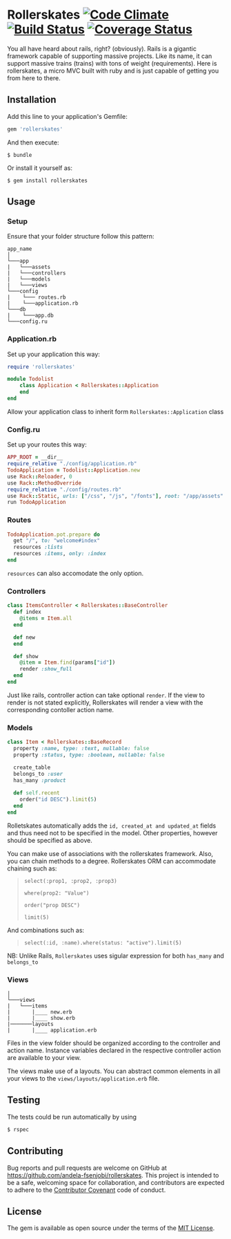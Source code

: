 # Rollerskates [![Code Climate](https://codeclimate.com/github/andela-fsenjobi/rollerskates/badges/gpa.svg)](https://codeclimate.com/github/andela-fsenjobi/rollerskates) [![Build Status](https://semaphoreci.com/api/v1/femisenjobi/rollerskates/branches/master/badge.svg)](https://semaphoreci.com/femisenjobi/rollerskates) [![Coverage Status](https://coveralls.io/repos/github/andela-fsenjobi/rollerskates/badge.svg?branch=master)](https://coveralls.io/github/andela-fsenjobi/rollerskates?branch=master)

You all have heard about rails, right? (obviously). Rails is a gigantic framework capable of supporting massive projects. Like its name, it can support massive trains (trains) with tons of weight (requirements). Here is rollerskates, a micro MVC built with ruby and is just capable of getting you from here to there.


## Installation

Add this line to your application's Gemfile:

```ruby
gem 'rollerskates'
```

And then execute:

    $ bundle

Or install it yourself as:

    $ gem install rollerskates

## Usage

### Setup
Ensure that your folder structure follow this pattern:

```
app_name
│   
└───app
|   └───assets
|   └───controllers
|   └───models
|   └───views
└───config
|    └─── routes.rb
|    └───application.rb
└───db
|    └───app.db
└───config.ru
```

### Application.rb
Set up your application this way:

```ruby
require 'rollerskates'

module Todolist
	class Application < Rollerskates::Application
	end
end
```
Allow your application class to inherit form `Rollerskates::Application` class

### Config.ru
Set up your routes this way:

```ruby
APP_ROOT = __dir__
require_relative "./config/application.rb"
TodoApplication = Todolist::Application.new
use Rack::Reloader, 0
use Rack::MethodOverride
require_relative "./config/routes.rb"
use Rack::Static, urls: ["/css", "/js", "/fonts"], root: "/app/assets"
run TodoApplication
```

### Routes

```ruby
TodoApplication.pot.prepare do
  get "/", to: "welcome#index"
  resources :lists
  resources :items, only: :index
end

```
`resources` can also accomodate the only option.

### Controllers

```ruby
class ItemsController < Rollerskates::BaseController
  def index
    @items = Item.all
  end

  def new
  end

  def show
    @item = Item.find(params["id"])
    render :show_full
  end
end

```
Just like rails, controller action can take optional `render`. If the view to render is not stated explicitly, Rollerskates will render a view with the corresponding contoller action name.

### Models

```ruby
class Item < Rollerskates::BaseRecord
  property :name, type: :text, nullable: false
  property :status, type: :boolean, nullable: false

  create_table
  belongs_to :user
  has_many :product
  
  def self.recent
    order("id DESC").limit(5)
  end
end
```
Rolletskates automatically adds the `id, created_at and updated_at` fields and thus need not to be specified in the model. Other properties, however should be specified as above.

You can make use of associations with the rollerskates framework. Also, you can chain methods to a degree. Rollerskates ORM can accommodate chaining such as:
> `select(:prop1, :prop2, :prop3)`
> 
> `where(prop2: "Value")`
> 
> `order("prop DESC")`
> 
> `limit(5)`

And combinations such as:
> `select(:id, :name).where(status: "active").limit(5)`

NB: Unlike Rails, `Rollerskates` uses sigular expression for both `has_many` and `belongs_to`

### Views

```
│   
└───views
|   └───items
|       |____ new.erb
|       |____ show.erb
|───────layouts
|       |____ application.erb

```
Files in the view folder should be organized according to the controller and action name. Instance variables declared in the respective controller action are available to your view.

The views make use of a layouts. You can abstract common elements in all your views to the `views/layouts/application.erb` file.
## Testing

The tests could be run automatically by using

```bash
$ rspec
```

## Contributing

Bug reports and pull requests are welcome on GitHub at https://github.com/andela-fsenjobi/rollerskates. This project is intended to be a safe, welcoming space for collaboration, and contributors are expected to adhere to the [Contributor Covenant](http://contributor-covenant.org) code of conduct.


## License

The gem is available as open source under the terms of the [MIT License](http://opensource.org/licenses/MIT).
